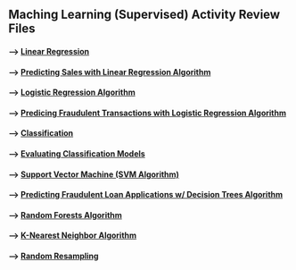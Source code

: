## Maching Learning (Supervised) Activity Review Files 

#### --> [Linear Regression](https://github.com/Mun-Min/ASU_2022_Bootcamp/blob/master/Activity_Files/12-Supervised-Learning/1/Activities/01-Ins_Linear_Regression/Solved/linear_regression.ipynb)

#### --> [Predicting Sales with Linear Regression Algorithm](https://github.com/Mun-Min/ASU_2022_Bootcamp/blob/master/Activity_Files/12-Supervised-Learning/1/Activities/02-Stu_Predicting_Sales/Solved/predicting-sales.ipynb)

#### --> [Logistic Regression Algorithm](https://github.com/Mun-Min/ASU_2022_Bootcamp/blob/master/Activity_Files/12-Supervised-Learning/1/Activities/03-Ins_Logistic_Regression/Solved/logistic_regression.ipynb)

#### --> [Predicing Fraudulent Transactions with Logistic Regression Algorithm](https://github.com/Mun-Min/ASU_2022_Bootcamp/blob/master/Activity_Files/12-Supervised-Learning/1/Activities/04-Stu_Logistic_Regression/Solved/predicting_fraudulent_transactions.ipynb)

#### --> [Classification](https://github.com/Mun-Min/ASU_2022_Bootcamp/blob/master/Activity_Files/12-Supervised-Learning/1/Activities/05-Ins_Classification_Models/Solved/confusion_matrix.ipynb)

#### --> [Evaluating Classification Models](https://github.com/Mun-Min/ASU_2022_Bootcamp/blob/master/Activity_Files/12-Supervised-Learning/1/Activities/06-Stu_Classification_Models/Solved/lets-get-this-snowball-rolling.ipynb)

#### --> [Support Vector Machine (SVM Algorithm)](https://github.com/Mun-Min/ASU_2022_Bootcamp/blob/master/Activity_Files/12-Supervised-Learning/2/Activities/02-Stu_SVM/Solved/svm_loan_approver.ipynb)

#### --> [Predicting Fraudulent Loan Applications w/ Decision Trees Algorithm](https://github.com/Mun-Min/ASU_2022_Bootcamp/blob/master/Activity_Files/12-Supervised-Learning/2/Activities/04-Stu_Predicting_Fraud/Solved/preventing-fraud.ipynb)

#### --> [Random Forests Algorithm](https://github.com/Mun-Min/ASU_2022_Bootcamp/blob/master/Activity_Files/12-Supervised-Learning/2/Activities/06-Stu_Random_Forests/Solved/fraud-random-forest.ipynb)

#### --> [K-Nearest Neighbor Algorithm](https://github.com/Mun-Min/ASU_2022_Bootcamp/blob/master/Activity_Files/12-Supervised-Learning/2/Activities/08-Stu_KNN/Solved/knn.ipynb)

#### --> [Random Resampling](https://github.com/Mun-Min/ASU_2022_Bootcamp/blob/master/Activity_Files/12-Supervised-Learning/3/Activities/04-Stu_Random_Resampling/Solved/random_resampling.ipynb)